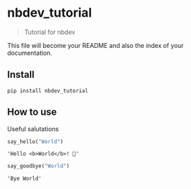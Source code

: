 # nbdev_tutorial
> Tutorial for nbdev


This file will become your README and also the index of your documentation.

## Install

`pip install nbdev_tutorial`

## How to use

Useful salutations

```python
say_hello("World")
```




    'Hello <b>World</b>! 👋'



```python
say_goodbye("World")
```




    'Bye World'


